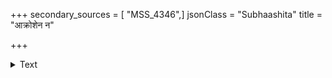 +++
secondary_sources = [ "MSS_4346",]
jsonClass = "Subhaashita"
title = "आक्रोशेन न"

+++

<details><summary>Text</summary>

आक्रोशेन न दूयते न च पटुः प्रोक्तः समानन्द्यते दुर्गन्धेन न बाध्यते न च समं मोदेन संजीयते।  
स्त्रीरत्नेन न रज्यते न च मृतस्नानेन विद्वेष्यते माध्यस्थेन विराजितो विजयते कोऽप्येष योगीश्वरः॥
</details>
